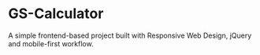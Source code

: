 # GS-Calculator
A simple frontend-based project built with Responsive Web Design, jQuery and mobile-first workflow.
